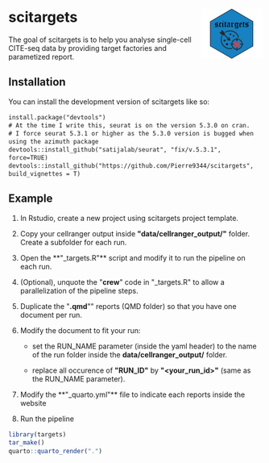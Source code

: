 # scitargets <img src="man/figures/logo.png" align="right" height="99"/>

The goal of scitargets is to help you analyse single-cell CITE-seq data by providing target factories and parametized report.

## Installation

You can install the development version of scitargets like so:

```{r}
install.package("devtools")
# At the time I write this, seurat is on the version 5.3.0 on cran.
# I force seurat 5.3.1 or higher as the 5.3.0 version is bugged when using the azimuth package
devtools::install_github("satijalab/seurat", "fix/v.5.3.1", force=TRUE)
devtools::install_github("https://github.com/Pierre9344/scitargets", build_vignettes = T)
```

## Example

1.  In Rstudio, create a new project using scitargets project template.

2.  Copy your cellranger output inside **"data/cellranger_output/"** folder. Create a subfolder for each run.

3.  Open the \*\*"\_targets.R"\*\* script and modify it to run the pipeline on each run.

4.  (Optional), unquote the "**crew**" code in "\_targets.R" to allow a parallelization of the pipeline steps.

5.  Duplicate the "**.qmd**"" reports (QMD folder) so that you have one document per run.

6.  Modify the document to fit your run:

    -   set the RUN_NAME parameter (inside the yaml header) to the name of the run folder inside the **data/cellranger_output/** folder.

    -   replace all occurence of **"RUN_ID"** by **"\<your_run_id\>"** (same as the RUN_NAME parameter).

7.  Modify the \*\*"\_quarto.yml"\*\* file to indicate each reports inside the website

8.  Run the pipeline

``` r
library(targets)
tar_make()
quarto::quarto_render(".")
```
